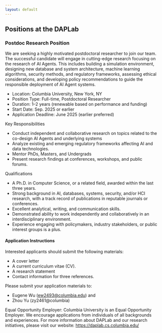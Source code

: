 ```yaml
---
layout: default
---
```



## Positions at the DAPLab

### Postdoc Research Position

We are seeking a highly motivated postdoctoral researcher to join our team. The successful candidate will engage in cutting-edge research focusing on the research of AI Agents. This includes building a simulation environment, designing new database and system architecture, machine learning algorithms, security methods, and regulatory frameworks, assessing ethical considerations, and developing policy recommendations to guide the responsible deployment of AI Agent systems.

* Location: Columbia University, New York, NY
* Position Type: Full-time, Postdoctoral Researcher
* Duration: 1–2 years (renewable based on performance and funding)
* Start Date: Sep. 2025 or earlier
* Application Deadline: June 2025 (earlier preferred)


Key Responsibilities

* Conduct independent and collaborative research on topics related to the co-design AI Agents and underlying systems
* Analyze existing and emerging regulatory frameworks affecting AI and data technologies.
* Mentor PhDs, Masters, and Undergrads
* Present research findings at conferences, workshops, and public forums.


Qualifications

* A Ph.D. in Computer Science, or a related field, awarded within the last three years.
* Strong background in AI, databases, systems, security, and/or HCI research, with a track record of publications in reputable journals or conferences.
* Excellent analytical, writing, and communication skills.
* Demonstrated ability to work independently and collaboratively in an interdisciplinary environment.
* Experience engaging with policymakers, industry stakeholders, or public interest groups is a plus.


#### Application Instructions

Interested applicants should submit the following materials:

* A cover letter
* A current curriculum vitae (CV).
* A research statement
* Contact information for three references.

Please submit your application materials to: 

* Eugene Wu (ew2493@columbia.edu) and
* Zhou Yu (zy2461@columbia) 

Equal Opportunity Employer: Columbia University is an Equal Opportunity Employer. We encourage applications from individuals of all backgrounds and experiences.
For more information about DAPLab and our research initiatives, please visit our website: https://daplab.cs.columbia.edu/

